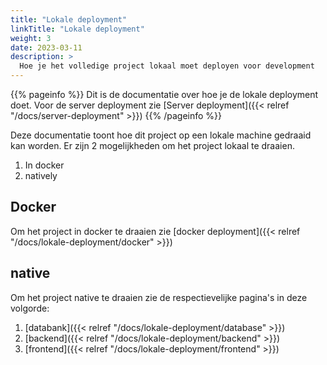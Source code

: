 ```yaml
---
title: "Lokale deployment"
linkTitle: "Lokale deployment"
weight: 3
date: 2023-03-11
description: >
  Hoe je het volledige project lokaal moet deployen voor development
---
```


{{% pageinfo %}}
Dit is de documentatie over hoe je de lokale deployment doet. Voor de server deployment zie [Server deployment]({{< relref "/docs/server-deployment" >}})
{{% /pageinfo %}}

Deze documentatie toont hoe dit project op een lokale machine gedraaid kan worden.
Er zijn 2 mogelijkheden om het project lokaal te draaien.
1. In docker
2. natively

## Docker

Om het project in docker te draaien zie [docker deployment]({{< relref "/docs/lokale-deployment/docker" >}})

## native

Om het project native te draaien zie de respectievelijke pagina's in deze volgorde:

1. [databank]({{< relref "/docs/lokale-deployment/database" >}})
2. [backend]({{< relref "/docs/lokale-deployment/backend" >}})
3. [frontend]({{< relref "/docs/lokale-deployment/frontend" >}})
